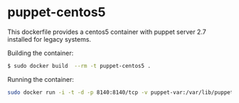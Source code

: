 # puppet-centos5
This dockerfile provides a centos5 container with puppet server 2.7 installed for legacy systems.

Building the container:
```sh
$ sudo docker build  --rm -t puppet-centos5 .
```
Running the container:
```sh
sudo docker run -i -t -d -p 8140:8140/tcp -v puppet-var:/var/lib/puppet -v puppet-etc:/etc/puppet --name puppet-centos5 puppet-centos5
```
